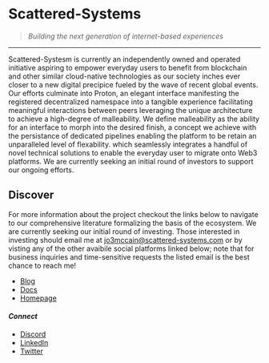 # Scattered-Systems
> _Building the next generation of internet-based experiences_

***

Scattered-Systesm is currently an independently owned and operated initiative aspiring to empower everyday users to benefit from blockchain and other similar cloud-native technologies as our society inches ever closer to a new digital precipice fueled by the wave of recent global events. Our efforts culminate into Proton, an elegant interface manifesting the registered decentralized namespace into a tangible experience facilitating meaningful interactions between peers leveraging the unique architecture to achieve a high-degree of malleability. We define malleability as the ability for an interface to morph into the desired finish, a concept we achieve with the persistance of dedicated pipelines enabling the platform to be retain an unparalleled level of flexability. 
which seamlessly integrates a handful of novel technical solutions to enable the everyday user to migrate onto Web3 platforms. We are currently seeking an initial round of investors to support our ongoing efforts. 

## Discover

For more information about the project checkout the links below to navigate to our comprehensive literature formalizing the basis of the ecosystem. We are currently seeking our initial round of investing. Those interested in investing should email me at jo3mccain@scattered-systems.com or by visting any of the other avaibile social platforms linked below; note that for business inquiries and time-sensitive requests the listed email is the best chance to reach me!

- [Blog](https://pzzld.medium.com)
- [Docs](https://docs.scattered-systems.com)
- [Homepage](https://scattered-systems.com)

#### _Connect_

- [Discord](https://discord.gg/Mf6s7qrjmm)
- [LinkedIn](https://linkedin.com/company/scsys)
- [Twitter](https://twitter.com/scsys_eth)
